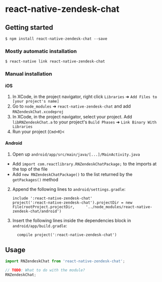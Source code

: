 
# react-native-zendesk-chat

## Getting started

`$ npm install react-native-zendesk-chat --save`

### Mostly automatic installation

`$ react-native link react-native-zendesk-chat`

### Manual installation


#### iOS

1. In XCode, in the project navigator, right click `Libraries` ➜ `Add Files to [your project's name]`
2. Go to `node_modules` ➜ `react-native-zendesk-chat` and add `RNZendeskChat.xcodeproj`
3. In XCode, in the project navigator, select your project. Add `libRNZendeskChat.a` to your project's `Build Phases` ➜ `Link Binary With Libraries`
4. Run your project (`Cmd+R`)<

#### Android

1. Open up `android/app/src/main/java/[...]/MainActivity.java`
  - Add `import com.reactlibrary.RNZendeskChatPackage;` to the imports at the top of the file
  - Add `new RNZendeskChatPackage()` to the list returned by the `getPackages()` method
2. Append the following lines to `android/settings.gradle`:
  	```
  	include ':react-native-zendesk-chat'
  	project(':react-native-zendesk-chat').projectDir = new File(rootProject.projectDir, 	'../node_modules/react-native-zendesk-chat/android')
  	```
3. Insert the following lines inside the dependencies block in `android/app/build.gradle`:
  	```
      compile project(':react-native-zendesk-chat')
  	```


## Usage
```javascript
import RNZendeskChat from 'react-native-zendesk-chat';

// TODO: What to do with the module?
RNZendeskChat;
```
  